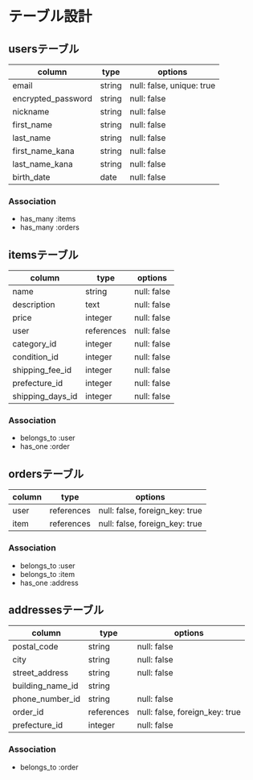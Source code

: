 # テーブル設計

## usersテーブル

| column           | type    | options                      |
|------------------|---------|------------------------------|
|email             |string   |null: false, unique: true     |
|encrypted_password|string   |null: false                   |
|nickname          |string   |null: false                   |
|first_name        |string   |null: false                   |
|last_name         |string   |null: false                   |
|first_name_kana   |string   |null: false                   |
|last_name_kana    |string   |null: false                   |
|birth_date        |date     |null: false                   |

### Association

- has_many :items
- has_many :orders

## itemsテーブル

| column            | type       | options                      |
|-------------------|------------|------------------------------|
|name               |string      |null: false                   |
|description        |text        |null: false                   |
|price              |integer     |null: false                   |
|user               |references  |null: false                   |
|category_id        |integer     |null: false                   |
|condition_id       |integer     |null: false                   |
|shipping_fee_id    |integer     |null: false                   |
|prefecture_id      |integer     |null: false                   |
|shipping_days_id   |integer     |null: false                   |


### Association

- belongs_to :user
- has_one :order

## ordersテーブル

| column            | type       | options                      |
|-------------------|------------|------------------------------|
|user               |references  |null: false, foreign_key: true|
|item               |references  |null: false, foreign_key: true|

### Association

- belongs_to :user
- belongs_to :item
- has_one :address

## addressesテーブル

| column            | type       | options                      |
|-------------------|------------|------------------------------|
|postal_code        |string      |null: false                   |
|city               |string      |null: false                   |
|street_address     |string      |null: false                   |
|building_name_id   |string      |                              |
|phone_number_id    |string      |null: false                   |
|order_id           |references  |null: false, foreign_key: true|
|prefecture_id      |integer     |null: false                   |

### Association

- belongs_to :order